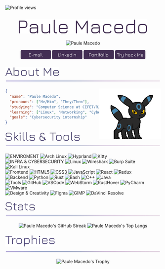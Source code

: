 <!-- Contador de acessos -->
![Profile views](https://komarev.com/ghpvc/?username=paulemacedo&label=Profile%20views&color=432E54&style=flat)

<div align="center">
   <!-- Nome -->
   <h2>
      <img src="./Assets/Titles/nome.png" alt="paulemacedo" />
   </h2>
   
   <!-- Texto Dinamico -->
   <img src="https://readme-typing-svg.demolab.com?font=Jura&weight=600&size=25&pause=1000&color=4B4376&random=false&width=450&height=40&lines=I'm+a+Cybersecurity+Enthusiast;I+am+a+Software+Developer" alt="Paule Macedo">
   
   <!-- Botões -->
   
   <a href="mailto:paulo.macedo@aluno.cefet-rj.br"><img src="./Assets/Buttons/email.png" alt="Email" height="30"/></a> 
   <a href="https://www.linkedin.com/in/Paulemacedo/"><img src="./Assets/Buttons/linkedin.png" alt="LinkedIn" height="30"/></a> 
   <a href="https://paulemacedo.vercel.app/"><img src="./Assets/Buttons/portifolio.png" alt="Portifólio" height="30"/></a> 
   <a href="https://tryhackme.com/p/paulemacedo"><img src="./Assets/Buttons/tryhackme.png" alt="Try hack Me" height="30"/></a>
   
</div>

<!-- About Me -->

### [![About Me](./Assets/Titles/aboutme.png)](https://github.com/paulemacedo#) <img align="center" alt="line" src="./Assets/line.gif" width="900" height="1"/>

<img align="right" alt="Umbreon" src="./Assets/umbreon.gif" width="200px"/>

```json
{
  "name": "Paule Macedo",
  "pronouns": ["He/Him", "They/Them"],
  "studying": "Computer Science at CEFET/RJ",
  "learning": ["Linux", "Networking", "Cybersecurity"],
  "goals": "Cybersecurity internship"
}
```

<!-- Skills -->
### [![Skills](./Assets/Titles/Skills.png)](https://github.com/paulemacedo#-1) <img align="center" alt="line" src="./Assets/line.gif" width="900" height="1"/>

<!-- <div align="center">
   <a href="./Pages/Skills.md">
      <img src="https://go-skill-icons.vercel.app/api/icons?i=arch,hyprland,kitty,linux,bash,python,kali,wireshark,vmwareworkstation,github,figma,gimp,davinci,rust,c,cpp,java,lua,html,css,js,webstorm,pycharm,goland,rustrover,vscode&titles=true&perline=13" alt="Skills">
   </a>
</div> -->


![ENVIROMENT](https://img.shields.io/badge/MY%20ENVIROMENT-181624?style=flat-square&logoColor=white)
![Arch Linux](https://img.shields.io/badge/Arch_Linux-432E54?style=flat-square&logo=arch-linux&logoColor=white)
![Hyprland](https://img.shields.io/badge/Hyprland-432E54?style=flat-square&logo=hyprland&logoColor=white)
![Kitty](https://img.shields.io/badge/Kitty-432E54?style=flat-square&logo=gnometerminal&logoColor=white)
<br>
![INFRA & CYBERSECURITY](https://img.shields.io/badge/INFRA%20%26%20CYBERSECURITY-181624?style=flat-square&logoColor=white)
![Linux](https://img.shields.io/badge/Linux-432E54?style=flat-square&logo=linux&logoColor=white)
![Wireshark](https://img.shields.io/badge/Wireshark-432E54?style=flat-square&logo=wireshark&logoColor=white)
![Burp Suite](https://img.shields.io/badge/Burp%20Suite-432E54?style=flat-square&logo=burpsuite&logoColor=white)
![Kali Linux](https://img.shields.io/badge/Kali_Linux-432E54?style=flat-square&logo=kali-linux&logoColor=white)
<br>
![Frontend](https://img.shields.io/badge/FRONTEND-181624?style=flat-square&logoColor=white)
![HTML5](https://img.shields.io/badge/-HTML5-432E54?style=flat-square&logo=html5&logoColor=white) 
![CSS3](https://img.shields.io/badge/-CSS3-432E54?style=flat-square&logo=css3&logoColor=white)
![JavaScript](https://img.shields.io/badge/-JavaScript-432E54?style=flat-square&logo=javascript&logoColor=white)
![React](https://img.shields.io/badge/-React-432E54?style=flat-square&logo=react&logoColor=white)
![Redux](https://img.shields.io/badge/-Redux-432E54?style=flat-square&logo=redux&logoColor=white)
<br>
![Backend](https://img.shields.io/badge/BACKEND-181624?style=flat-square&logoColor=white)
![Python](https://img.shields.io/badge/-Python-432E54?style=flat-square&logo=Python&logoColor=white)
![Rust](https://img.shields.io/badge/-Rust-432E54?style=flat-square&logo=rust&logoColor=white)
![Bash](https://img.shields.io/badge/-Bash-432E54?style=flat-square&logo=gnu-bash&logoColor=white)
![C++](https://img.shields.io/badge/-C++-432E54?style=flat-square&logo=c&logoColor=white)
![Java](https://img.shields.io/badge/-Java-432E54?style=flat-square&logo=openjdk&logoColor=white)
<BR>
![Tools](https://img.shields.io/badge/TOOLS-181624?style=flat-square&logoColor=white)
![GitHub](https://img.shields.io/badge/-GitHub-432E54?style=flat-square&logo=github&logoColor=white)
![VSCode](https://img.shields.io/badge/-VSCode-432E54?style=flat-square&logo=visual-studio-code&logoColor=white)
![WebStorm](https://img.shields.io/badge/-WebStorm-432E54?style=flat-square&logo=webstorm&logoColor=white)
![RustHover](https://img.shields.io/badge/-RustHover-432E54?style=flat-square&logo=rust&logoColor=white)
![PyCharm](https://img.shields.io/badge/-PyCharm-432E54?style=flat-square&logo=pycharm&logoColor=white)
![VMware](https://img.shields.io/badge/-VMware-432E54?style=flat-square&logo=vmware&logoColor=white)
<br>
![Design & Creativity](https://img.shields.io/badge/DESIGN%20%26%20CREATIVITY-181624?style=flat-square&logoColor=white)
![Figma](https://img.shields.io/badge/-Figma-432E54?style=flat-square&logo=figma&logoColor=white)
![GIMP](https://img.shields.io/badge/-GIMP-432E54?style=flat-square&logo=gimp&logoColor=white)
![DaVinci Resolve](https://img.shields.io/badge/-DaVinci%20Resolve-432E54?style=flat-square&logo=davinci-resolve&logoColor=white)

<!-- status -->
### [![Stats](./Assets/Titles/Stats.png)](https://github.com/paulemacedo#-2) <img align="center" alt="line" src="./Assets/line.gif" width="900" height="1"/>
<div align="center">
    <div>
        <img alt="Paule Macedo's GitHub Streak" width="53%" src="https://paule-streaks.vercel.app/?user=paulemacedo&theme=tokyonight">
        <img alt="Paule Macedo's Top Langs" width="38%" src="https://github-readme-stats.vercel.app/api/top-langs?username=paulemacedo&theme=tokyonight&show_icons=true&locale=en&layout=compact&exclude_repo=BytedeSabor">
    </div>

</div>


<!-- Trophies -->
### [![Trophies](./Assets/Titles/Trophies.png)](https://github.com/paulemacedo#-3) <img align="center" alt="line" src="./Assets/line.gif" width="900" height="1"/>
<div align="center">
   <img alt="Paule Macedo's Trophy" src="https://github-profile-trophy.vercel.app/?username=paulemacedo&theme=tokyonight&rank=-C&column=-1">
</div>
